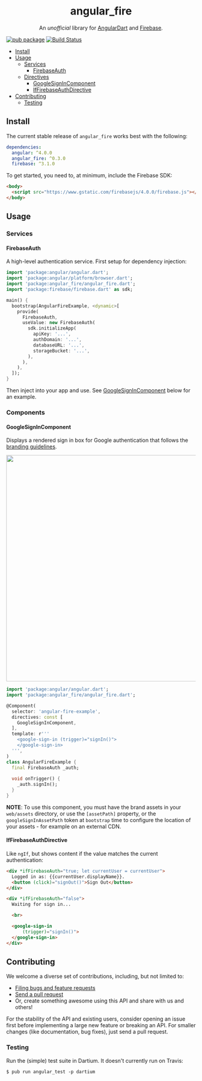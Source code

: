 <p align="center">
  <h1 align="center">angular_fire</h1>
  <p align="center">
    An <em>unofficial</em> library for <a href="https://webdev.dartlang.org/angular">AngularDart</a> and <a href="https://firebase.google.com">Firebase</a>.
  </p>
</p>

[![pub package](https://img.shields.io/pub/v/angular_fire.svg)](https://pub.dartlang.org/packages/angular_fire)
[![Build Status](https://travis-ci.org/matanlurey/angular_fire.svg)](https://travis-ci.org/matanlurey/angular_fire)

* [Install](#install)
* [Usage](#usage)
  * [Services](#services)
    * [FirebaseAuth](#firebase-auth)
  * [Directives](#directives)
    * [GoogleSignInComponent](#google-sign-in-component)
    * [IfFirebaseAuthDirective](#if-firebase-auth-directive)
* [Contributing](#contributing)
  * [Testing](#testing)

## Install

The current stable release of `angular_fire` works best with the following:

```yaml
dependencies:
  angular: ^4.0.0
  angular_fire: ^0.3.0
  firebase: ^3.1.0
```

To get started, you need to, at minimum, include the Firebase SDK:

```html
<body>
  <script src="https://www.gstatic.com/firebasejs/4.0.0/firebase.js"></script>
</body>
```

<!-- TODO: Add an `example` folder. -->

## Usage

### Services

#### FirebaseAuth

A high-level authentication service. First setup for dependency injection:

```dart
import 'package:angular/angular.dart';
import 'package:angular/platform/browser.dart';
import 'package:angular_fire/angular_fire.dart';
import 'package:firebase/firebase.dart' as sdk;

main() {
  bootstrap(AngularFireExample, <dynamic>[
    provide(
      FirebaseAuth,
      useValue: new FirebaseAuth(
        sdk.initializeApp(
          apiKey: '...',
          authDomain: '...',
          databaseURL: '...',
          storageBucket: '...',
        ),
      ),
    ),
  ]);
}
```

Then inject into your app and use. See [GoogleSignInComponent](#google-sign-in-component)
below for an example.

### Components

#### GoogleSignInComponent

Displays a rendered sign in box for Google authentication that follows the
[branding guidelines](https://developers.google.com/identity/branding-guidelines).

<img src="https://cloud.githubusercontent.com/assets/168174/26565270/896f1ac6-449e-11e7-8e7a-967547e5fb65.png" height="600" />
<br>

```dart
import 'package:angular/angular.dart';
import 'package:angular_fire/angular_fire.dart';

@Component(
  selector: 'angular-fire-example',
  directives: const [
    GoogleSignInComponent,
  ],
  template: r'''
    <google-sign-in (trigger)="signIn()">
    </google-sign-in>
  ''',
)
class AngularFireExample {
  final FirebaseAuth _auth;
  
  void onTrigger() {
    _auth.signIn();
  }
}
```

**NOTE**: To use this component, you must have the brand assets in your
`web/assets` directory, or use the `[assetPath]` property, or the 
`googleSignInAssetPath` token at `bootstrap` time to configure the location of
your assets - for example on an external CDN.

#### IfFirebaseAuthDirective

Like `ngIf`, but shows content if the value matches the current authentication:

```html
<div *ifFirebaseAuth="true; let currentUser = currentUser">
  Logged in as: {{currentUser.displayName}}.
  <button (click)="signOut()">Sign Out</button>
</div>

<div *ifFirebaseAuth="false">
  Waiting for sign in...

  <br>

  <google-sign-in
      (trigger)="signIn()">
  </google-sign-in>
</div>
```

## Contributing

We welcome a diverse set of contributions, including, but not limited to:
* [Filing bugs and feature requests][file_issue]
* [Send a pull request][pull_request]
* Or, create something awesome using this API and share with us and others!

For the stability of the API and existing users, consider opening an issue
first before implementing a large new feature or breaking an API. For smaller
changes (like documentation, bug fixes), just send a pull request.

[file_issue]: https://github.com/matanlurey/angular_fire/issues/new
[pull_request]: https://github.com/matanlurey/angular_fire/pulls/new

### Testing

Run the (simple) test suite in Dartium. It doesn't currently run on Travis:

```shell
$ pub run angular_test -p dartium
```
